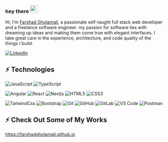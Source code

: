 ### hey there <img src="https://media.giphy.com/media/hvRJCLFzcasrR4ia7z/giphy.gif" width="25px">

Hi, I'm [Farshad Gholamali](https://www.linkedin.com/in/farshad-gholamali-880118229), a passionate self-taught full stack web developer and a freelance software engineer. my passion for software lies with dreaming up ideas and making them come true with elegant interfaces. I take great care in the experience, architecture, and code quality of the things I build.

<a href="https://www.linkedin.com/in/farshad-gholamali-880118229" target="_blank"><img alt="LinkedIn" src="https://img.shields.io/badge/-LinkedIn-0077B5?style=flat-square&logo=Linkedin&logoColor=white"></a>


## ⚡ Technologies

![JavaScript](https://img.shields.io/badge/-JavaScript-%23F7DF1C?style=flat-square&logo=javascript&logoColor=000000&labelColor=%23F7DF1C&color=%23FFCE5A)
![TypeScript](https://img.shields.io/badge/-TypeScript-007ACC?style=flat-square&logo=typescript&logoColor=white)

![Angular](https://img.shields.io/badge/angular-%23DD0031.svg?style=flat-square&logo=angular&logoColor=white)
![React](https://img.shields.io/badge/-Reactjs-%23282C34?style=flat-square&logo=react)
![Nextjs](https://img.shields.io/badge/-Nextjs-black?style=flat-square&logo=Next.js)
![HTML5](https://img.shields.io/badge/-HTML5-%23E44D27?style=flat-square&logo=html5&logoColor=ffffff)
![CSS3](https://img.shields.io/badge/-CSS3-%231572B6?style=flat-square&logo=css3)

![TailwindCss](https://img.shields.io/badge/-TailwindCss-%231a202c?style=flat-square&logo=tailwind-css)
![Bootstrap](https://img.shields.io/badge/-Bootstrap-563D7C?style=flat-square&logo=bootstrap)
![Git](https://img.shields.io/badge/-Git-%23F05032?style=flat-square&logo=git&logoColor=%23ffffff)
![GitHub](https://img.shields.io/badge/-GitHub-181717?style=flat-square&logo=github)
![GitLab](https://img.shields.io/badge/-GitLab-FCA121?style=flat-square&logo=gitlab)
![VS Code](https://img.shields.io/badge/-VSCode-%23007ACC?style=flat-square&logo=visual-studio-code)
![Postman](https://img.shields.io/badge/Postman-black?style=flat-square&logo=postman)


## ⚡ Check Out Some of My Works

https://farshadgholamali.github.io
